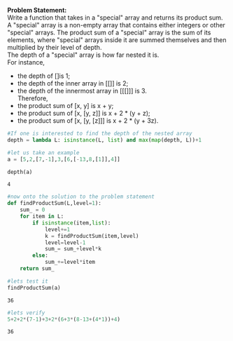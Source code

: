 **Problem Statement:**\
Write a function that takes in a "special" array and returns its product sum. A "special" array is a non-empty array that contains either integers or other "special" arrays.  The product sum of a "special" array is the sum of its elements,  where "special" arrays inside it are summed themselves and then multiplied by their level of depth.\
The depth of a "special" array is how far nested it is.\
For instance, 
* the depth of []is 1; 
* the depth of the inner array in [[]] is 2; 
* the depth of the innermost array in [[[]]] is 3.\
Therefore,
* the product sum of [x, y] is x + y; 
* the product sum of [x, [y, z]] is x + 2 * (y + z); 
* the product sum of [x, [y, [z]]] is x + 2 * (y + 3z).


```python
#If one is interested to find the depth of the nested array
depth = lambda L: isinstance(L, list) and max(map(depth, L))+1
```


```python
#let us take an example
a = [5,2,[7,-1],3,[6,[-13,8,[1]],4]]
```


```python
depth(a)
```




    4




```python
#now onto the solution to the problem statement
def findProductSum(L,level=1):
    sum_ = 0
    for item in L:
        if isinstance(item,list):
            level+=1
            k = findProductSum(item,level)
            level=level-1
            sum_= sum_+level*k
        else:
            sum_+=level*item
    return sum_
```


```python
#lets test it
findProductSum(a)
```




    36




```python
#lets verify
5+2+2*(7-1)+3+2*(6+3*(8-13+(4*1))+4)
```




    36



